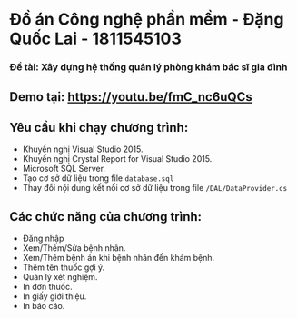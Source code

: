 # Đồ án Công nghệ phần mềm - Đặng Quốc Lai - 1811545103

### Đề tài: <b> Xây dựng hệ thống quản lý phòng khám bác sĩ gia đình </b>

## Demo tại: https://youtu.be/fmC_nc6uQCs

## Yêu cầu khi chạy chương trình:
- Khuyến nghị Visual Studio 2015.
- Khuyến nghị Crystal Report for Visual Studio 2015.
- Microsoft SQL Server.
- Tạo cơ sở dữ liệu trong file `database.sql`
- Thay đổi nội dung kết nối cơ sở dữ liệu trong file `/DAL/DataProvider.cs`

## Các chức năng của chương trình:
- Đăng nhập
- Xem/Thêm/Sửa bệnh nhân.
- Xem/Thêm bệnh án khi bệnh nhân đến khám bệnh.
- Thêm tên thuốc gợi ý.
- Quản lý xét nghiệm.
- In đơn thuốc.
- In giấy giới thiệu.
- In báo cáo.
